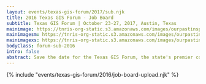 ```yaml
---
layout: events/texas-gis-forum/2017/sub.njk
title: 2016 Texas GIS Forum - Job Board
subtitle: Texas GIS Forum | October 23-27, 2017, Austin, Texas
mainimage: https://tnris-org-static.s3.amazonaws.com/images/ourpastinspires-banner-main.jpg
mainimagesm: https://tnris-org-static.s3.amazonaws.com/images/ourpastinspires-banner-main-sm.jpg
mainimagexs: https://tnris-org-static.s3.amazonaws.com/images/ourpastinspires-banner-main-sm.jpg
bodyClass: forum-sub-2016
intro: false
abstract: Save the date for the Texas GIS Forum, the state's premier conference for the geospatial professional community.
---
```

<div>
  {% include "events/texas-gis-forum/2016/job-board-upload.njk" %}
</div>
